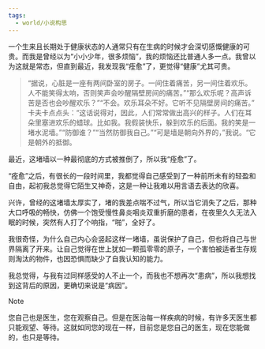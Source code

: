 ```yaml
---
tags:
  - world/小说构思
---
```



一个生来且长期处于健康状态的人通常只有在生病的时候才会深切感慨健康的可贵。而我是曾经以为“小小少年，很多烦恼”，我的烦恼还比普通人多一点。我曾以为这就是常态，但直到最近，我发现我“痊愈”了，更觉得“健康”尤其可贵。

> “据说，心脏是一座有两间卧室的房子。一间住着痛苦，另一间住着欢乐。人不能笑得太响，否则笑声会吵醒隔壁房间的痛苦。”“那么欢乐呢？高声诉苦是否也会吵醒欢乐？”“不会。欢乐耳朵不好。它听不见隔壁房间的痛苦。” 卡夫卡点点头：“这话说得对，因此，人们常常做出高兴的样子。人们在耳朵里塞进欢乐的蜡球。比如我。我假装快乐，躲到欢乐的后面。我的笑是一堵水泥墙。”“防御谁？”“当然防御我自己。”“可是墙是朝向外界的，”我说。“它是朝外的抵御。

最近，这堵墙以一种最彻底的方式被推倒了，所以我“痊愈”了。

“痊愈”之后，有很长的一段时间里，我都觉得自己感受到了一种前所未有的轻盈和自由，起初我总觉得它陌生又神奇，这是一种让我难以用言语去表达的欣喜。

兴许，曾经的这堵墙太厚实了，堵的我差点喘不过气，所以当它消失了之后，那种大口呼吸的畅快，仿佛一个饱受慢性鼻炎咽炎双重折磨的患者，在夜里久久无法入眠的时候，突然有人打了个响指，“啪”，全好了。

我很奇怪，为什么自己内心会竖起这样一堵墙，虽说保护了自己，但也将自己与世界隔离了开来。让自己觉得在世上犹如一颗孤零零的原子，一个害怕被适者生存规则淘汰的物件，也因恐惧而缺少了自我认知的能力。

我总觉得，与我有过同样感受的人不止一个，而我也不想再次“患病”，所以我想找到这背后的原因，更确切来说是“病因”。

> [!NOTE]
> 您自己也是医生，您在观察自己。但是在医治每一样疾病的时候，有许多天医生都只能观望、等待。这就如同您的现在一样，目前您是您自己的医生，现在您能做的，也只是等待。